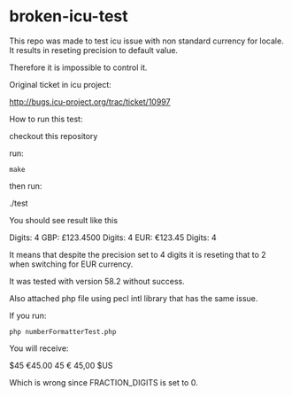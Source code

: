 # broken-icu-test

This repo was made to test icu issue with non standard currency for locale. It results in reseting precision to default value.

Therefore it is impossible to control it.

Original ticket in icu project:

http://bugs.icu-project.org/trac/ticket/10997


How to run this test:

checkout this repository

run:

`make`

then run:

./test

You should see result like this

Digits: 4
GBP: £123.4500
Digits: 4
EUR: €123.45
Digits: 4


It means that despite the precision set to 4 digits it is reseting that to 2 when switching for EUR currency.

It was tested with version 58.2 without success.

Also attached php file using pecl intl library that has the same issue.

If you run:

`php numberFormatterTest.php`

You will receive:


$45
€45.00
45 €
45,00 $US


Which is wrong since FRACTION_DIGITS is set to 0.
